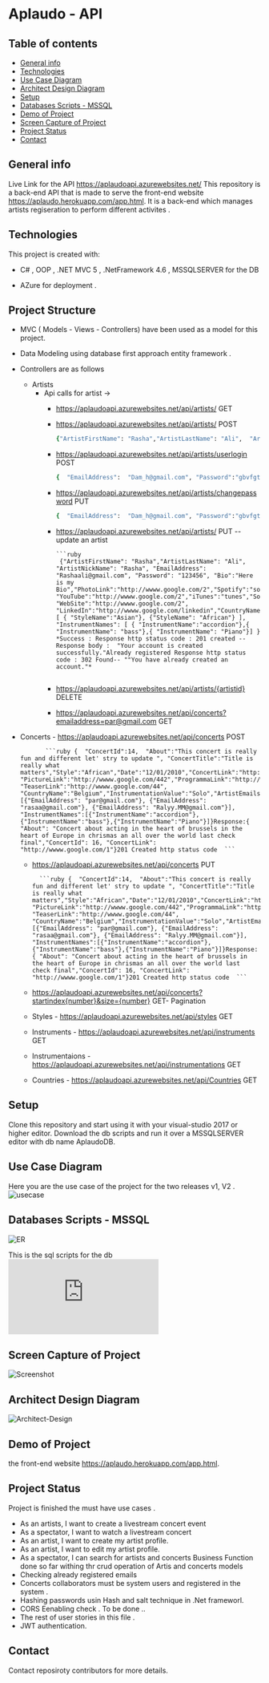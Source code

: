 # Aplaudo - API 

## Table of contents

- [General info](#general-info)
- [Technologies](#technologies)
- [Use Case Diagram](#usecase)
- [Architect Design Diagram](#architect)
- [Setup](#setup)
- [Databases Scripts - MSSQL](##DatabasesScripts)
- [Demo of Project](#demo)
- [Screen Capture of Project](#screen-capture-of-project)
- [Project Status](#project-status)
- [Contact](#contact)

## General info

 Live Link for the API  https://aplaudoapi.azurewebsites.net/
 This repository is a back-end API that is made to serve the front-end website https://aplaudo.herokuapp.com/app.html.
 It is a back-end which manages artists regiseration to perform different activites .

## Technologies

 This project is created with:

- C# , OOP , .NET MVC 5 , .NetFramework 4.6 , MSSQLSERVER for the DB 

- AZure for deployment .

## Project Structure 
   
   - MVC ( Models - Views - Controllers) have been used as a model for this project.
   - Data Modeling using database first approach entity framework .
   - Controllers are as follows 
     - Artists
        - Api calls for artist ->
           - https://aplaudoapi.azurewebsites.net/api/artists/    GET
           - https://aplaudoapi.azurewebsites.net/api/artists/   POST
             
               ```ruby
               {"ArtistFirstName": "Rasha","ArtistLastName": "Ali",  "ArtistNickName": "Rasha", "EmailAddress":  "Rashaali@gmail.com", "Password": "123456", "Bio":"Here is my Bio","PhotoLink":"http://wwww.google.com/2","Spotify":"sot",  "YouTube":"http://wwww.google.com/2","iTunes":"tunes","SoundCloud":"sound", "WebSite":"http://wwww.google.com/2", "LinkedIn":"http://wwww.google.com/linkedin","CountryName":"Belgium","StyleNames": [ { "StyleName":"Asian"}, {"StyleName": "African"} ], "InstrumentNames": [ { "InstrumentName":"accordion"},{ "InstrumentName": "bass"},{ "InstrumentName": "Piano"}] }    *Success : Response http status code : 201 created -- Response body :  "Your account is created successfully."Already registered Response http status code : 302 Found-- ""You have already created an account."*  ```
             
            - https://aplaudoapi.azurewebsites.net/api/artists/userlogin   POST
             
                 ```ruby 
              {  "EmailAddress":  "Dam_h@gmail.com", "Password":"gbvfgt5#hhd"} *"Failed :  404 not found "Wrong user credentials."Success : 200 ok"* ```
            
            - https://aplaudoapi.azurewebsites.net/api/artists/changepassword  PUT
            
                 ```ruby
              {  "EmailAddress":  "Dam_h@gmail.com", "Password":"gbvfgt5#hhd"} *"Failed :  404 not found "Wrong user credentials."Success : 200 ok"* ```
           - https://aplaudoapi.azurewebsites.net/api/artists/  PUT -- update an artist
            
                 ```ruby
                  {"ArtistFirstName": "Rasha","ArtistLastName": "Ali",  "ArtistNickName": "Rasha", "EmailAddress":  "Rashaali@gmail.com", "Password": "123456", "Bio":"Here is my Bio","PhotoLink":"http://wwww.google.com/2","Spotify":"sot",  "YouTube":"http://wwww.google.com/2","iTunes":"tunes","SoundCloud":"sound", "WebSite":"http://wwww.google.com/2", "LinkedIn":"http://wwww.google.com/linkedin","CountryName":"Belgium","StyleNames": [ { "StyleName":"Asian"}, {"StyleName": "African"} ], "InstrumentNames": [ { "InstrumentName":"accordion"},{ "InstrumentName": "bass"},{ "InstrumentName": "Piano"}] }    *Success : Response http status code : 201 created -- Response body :  "Your account is created successfully."Already registered Response http status code : 302 Found-- ""You have already created an account."*
              ```
            - https://aplaudoapi.azurewebsites.net/api/artists/{artistid}  DELETE
            - https://aplaudoapi.azurewebsites.net/api/concerts?emailaddress=par@gmail.com GET
            
  - Concerts 
         - https://aplaudoapi.azurewebsites.net/api/concerts  POST 
             
               ```ruby {  "ConcertId":14,  "About":"This concert is really fun and different let' stry to update ", "ConcertTitle":"Title is really what matters","Style":"African","Date":"12/01/2010","ConcertLink":"http://wwww.google.com/44", "PictureLink":"http://wwww.google.com/442","ProgrammaLink":"http://wwww.google.com/44", "TeaserLink":"http://wwww.google.com/44", "CountryName":"Belgium","InstrumentationValue":"Solo","ArtistEmails": [{"EmailAddress": "par@gmail.com"}, {"EmailAddress": "rasaa@gmail.com"}, {"EmailAddress": "Ralyy.MM@gmail.com"}], "InstrumentNames":[{"InstrumentName":"accordion"},{"InstrumentName":"bass"},{"InstrumentName":"Piano"}]}Response:{ "About": "Concert about acting in the heart of brussels in the heart of Europe in chrismas an all over the world last check final","ConcertId": 16, "ConcertLink": "http://wwww.google.com/1"}201 Created http status code  ```
             
       - https://aplaudoapi.azurewebsites.net/api/concerts  PUT 
             
               ```ruby {  "ConcertId":14,  "About":"This concert is really fun and different let' stry to update ", "ConcertTitle":"Title is really what matters","Style":"African","Date":"12/01/2010","ConcertLink":"http://wwww.google.com/44", "PictureLink":"http://wwww.google.com/442","ProgrammaLink":"http://wwww.google.com/44", "TeaserLink":"http://wwww.google.com/44", "CountryName":"Belgium","InstrumentationValue":"Solo","ArtistEmails": [{"EmailAddress": "par@gmail.com"}, {"EmailAddress": "rasaa@gmail.com"}, {"EmailAddress": "Ralyy.MM@gmail.com"}], "InstrumentNames":[{"InstrumentName":"accordion"},{"InstrumentName":"bass"},{"InstrumentName":"Piano"}]}Response:{ "About": "Concert about acting in the heart of brussels in the heart of Europe in chrismas an all over the world last check final","ConcertId": 16, "ConcertLink": "http://wwww.google.com/1"}201 Created http status code  ```
               
       - https://aplaudoapi.azurewebsites.net/api/concerts?startindex{number}&size={number}  GET- Pagination 
             
    - Styles
           - https://aplaudoapi.azurewebsites.net/api/styles GET
    - Instruments
           - https://aplaudoapi.azurewebsites.net/api/instruments  GET
    - Instrumentaions
           - https://aplaudoapi.azurewebsites.net/api/instrumentations  GET
    - Countries 
           - https://aplaudoapi.azurewebsites.net/api/Countries GET
   
## Setup

Clone this repository and start using it with your visual-studio 2017 or higher editor.
Download the db scripts and run it over a MSSQLSERVER editor with db name AplaudoDB.

## Use Case Diagram

 Here you are the use case of the project for the two releases v1, V2 .
  ![usecase](https://github.com/Rashaali84/AplaudoApi/blob/master/aplaudi%20api%20use%20case.png)
 
## Databases Scripts - MSSQL

![ER](https://github.com/Rashaali84/AplaudoApi/blob/master/db%20ER.png)

This is the sql scripts for the db 
![DB Scripts SQL](https://github.com/Rashaali84/AplaudoApi/blob/master/scripts.sql)


## Screen Capture of Project

![Screenshot](https://github.com/Rashaali84/AplaudoApi/blob/master/proj.png)

## Architect Design Diagram
![Architect-Design](https://github.com/Rashaali84/AplaudoApi/blob/master/arc.png)

## Demo of Project

the front-end website https://aplaudo.herokuapp.com/app.html.

## Project Status

Project is finished the must have use cases  .
 - As an artists, I want to create a livestream concert event
 - As a spectator, I want to watch a livestream concert
 - As an artist, I want to create my artist profile.
 - As an artist, I want to edit my artist profile.
 - As a spectator, I can search for artists and concerts
 Business Function done so far withing thr crud operation of Artis and concerts models 
 - Checking already registered emails 
 - Concerts collaborators must be system users and registered in the system .
 - Hashing passwords usin Hash and salt technique in .Net frameworl.
 - CORS Eenabling check .
 To be done ..
 - The rest of user stories in this file .
 - JWT authentication.

## Contact
Contact reposiroty contributors for more details.
